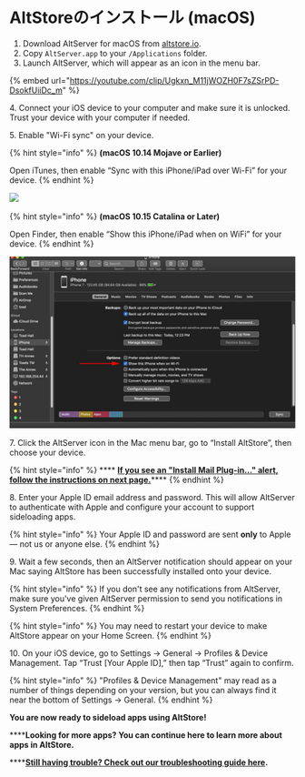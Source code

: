 # AltStoreのインストール (macOS)

1. Download AltServer for macOS from [altstore.io](https://altstore.io).
2. Copy `AltServer.app` to your `/Applications` folder.
3. Launch AltServer, which will appear as an icon in the menu bar.

{% embed url="https://youtube.com/clip/Ugkxn_M11jWOZH0F7sZSrPD-DsokfUiiDc_m" %}

4\. Connect your iOS device to your computer and make sure it is unlocked. Trust your device with your computer if needed.

5\. Enable "Wi-Fi sync" on your device.

{% hint style="info" %}
**(macOS 10.14 Mojave or Earlier)**

Open iTunes, then enable “Sync with this iPhone/iPad over Wi-Fi” for your device.
{% endhint %}

![](<.gitbook/assets/002\_sync iphone over wifi 1999751 0242f5c1b2814ecaac3b49815c365c59>)

{% hint style="info" %}
**(macOS 10.15 Catalina or Later)**

Open Finder, then enable “Show this iPhone/iPad when on WiFi” for your device.
{% endhint %}

![](<.gitbook/assets/878b40c6 6ef3 4f18 858e 7fa266818163>)

7\. Click the AltServer icon in the Mac menu bar, go to “Install AltStore”, then choose your device.

{% hint style="info" %}
\*\*\*\* [**If you see an "Install Mail Plug-in..." alert, follow the instructions on next page.**](broken-reference)\*\*\*\*
{% endhint %}

8\. Enter your Apple ID email address and password. This will allow AltServer to authenticate with Apple and configure your account to support sideloading apps.

{% hint style="info" %}
Your Apple ID and password are sent **only** to Apple — not us or anyone else.
{% endhint %}

9\. Wait a few seconds, then an AltServer notification should appear on your Mac saying AltStore has been successfully installed onto your device.

{% hint style="info" %}
If you don't see any notifications from AltServer, make sure you've given AltServer permission to send you notifications in System Preferences.
{% endhint %}

{% hint style="info" %}
You may need to restart your device to make AltStore appear on your Home Screen.
{% endhint %}

10\. On your iOS device, go to Settings -> General -> Profiles & Device Management. Tap “Trust \[Your Apple ID],” then tap “Trust” again to confirm.

{% hint style="info" %}
"Profiles & Device Management" may read as a number of things depending on your version, but you can always find it near the bottom of Settings -> General.
{% endhint %}

**You are now ready to sideload apps using AltStore!**

\*\*\*\***Looking for more apps? You can continue here to learn more about apps in AltStore.**

\*\*\*\*[**Still having trouble? Check out our troubleshooting guide here**](broken-reference)**.**

